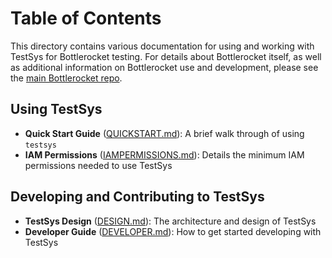 # Table of Contents

This directory contains various documentation for using and working with TestSys for Bottlerocket testing.
For details about Bottlerocket itself, as well as additional information on Bottlerocket use and development, please see the [main Bottlerocket repo](https://github.com/bottlerocket-os/bottlerocket).

## Using TestSys

* **Quick Start Guide** ([QUICKSTART.md](QUICKSTART.md)): A brief walk through of using `testsys`
* **IAM Permissions** ([IAMPERMISSIONS.md](IAMPERMISSIONS.md)): Details the minimum IAM permissions needed to use TestSys

## Developing and Contributing to TestSys

* **TestSys Design** ([DESIGN.md](DESIGN.md)): The architecture and design of TestSys
* **Developer Guide** ([DEVELOPER.md](DEVELOPER.md)): How to get started developing with TestSys
